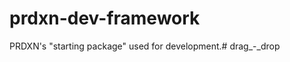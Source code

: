 prdxn-dev-framework
===================

PRDXN's "starting package" used for development.# drag_-_drop
